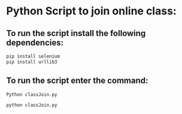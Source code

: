 # Python Script to join online class:

## To run the script install the following dependencies:
```sh
pip install selenium
pip install urllib3
```
## To run the script enter the command:

  `Python classJoin.py`

```sh
python classJoin.py
```
